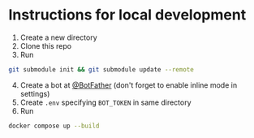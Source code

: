 # Instructions for local development

1. Create a new directory
2. Clone this repo
3. Run
```bash
git submodule init && git submodule update --remote
```
4. Create a bot at [@BotFather](https://t.me/BotFather) (don't forget to enable inline mode in settings)
5. Create `.env` specifying `BOT_TOKEN` in same directory
6. Run
```bash
docker compose up --build
```
